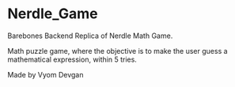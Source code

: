 # Nerdle_Game
Barebones Backend Replica of Nerdle Math Game.
</br>

Math puzzle game, where the objective is to make the user guess a mathematical expression, within 5 tries.


Made by Vyom Devgan
